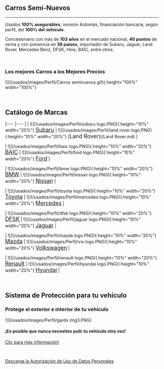 ## Carros Semi-Nuevos

-----------
Usados **100% asegurables**, revisión Automás, financiación bancaria, según perfil, del **100% del vehículo**.

Concesionario con más de **103 años** en el mercado nacional, **40 puntos** de venta y con presencia en **36 países**, importador de Subaru, Jaguar, Land Rover, Mercedes Benz, DFSK, Hino, BAIC, entre otros.

<p>&nbsp;</p>

### Los mejores Carros a los Mejores Precios

![](/usados/images/Perfil/Carros seminuevos.gif){:height="100%" width="100%"}  


<p>&nbsp;</p>

## Catálogo de Marcas

|:---   |:---   |
| ![](/usados/images/Perfil/subaru logo.PNG){:height="10%" width="20%"}   [<font size="+1">Subaru</font>](/Subaru.md) | ![](/usados/images/Perfil/land rover logo.PNG){:height="10%" width="20%"} [<font size="+1">Land Rover</font>](/Land Rover.md) |

| ![](/usados/images/Perfil/baic logo.PNG){:height="10%" width="20%"}   [<font size="+1">BAIC</font>](/Baic.md) | ![](/usados/images/Perfil/ford logo.PNG){:height="10%" width="20%"}   [<font size="+1">Ford</font>](/Ford.md) |

| ![](/usados/images/Perfil/bmw logo.PNG){:height="10%" width="20%"}   [<font size="+1">BMW</font>](/BMW.md) | ![](/usados/images/Perfil/nissan logo.PNG){:height="10%" width="20%"}   [<font size="+1">Nissan</font>](/Nissan.md) |

| ![](/usados/images/Perfil/toyota logo.PNG){:height="10%" width="20%"}   [<font size="+1">Toyota</font>](/Toyota.md) | ![](/usados/images/Perfil/mercedes logo.PNG){:height="10%" width="20%"}   [<font size="+1">Mercedes</font>](/Mercedes.md) |

| ![](/usados/images/Perfil/dfsk logo.PNG){:height="10%" width="20%"}   [<font size="+1">DFSK</font>](/DFSK.md) | ![](/usados/images/Perfil/jaguar logo.PNG){:height="10%" width="20%"}   [<font size="+1">Jaguar</font>](/Jaguar.md) |

| ![](/usados/images/Perfil/mazda logo.PNG){:height="10%" width="20%"}   [<font size="+1">Mazda</font>](/Mazda.md) | ![](/usados/images/Perfil/vw logo.PNG){:height="10%" width="20%"}   [<font size="+1">Volkswagen</font>](/Volkswagen.md) |

| ![](/usados/images/Perfil/renault logo.PNG){:height="10%" width="20%"}   [<font size="+1">Renault</font>](/Renault.md) | ![](/usados/images/Perfil/hyundai logo.PNG){:height="10%" width="20%"}   [<font size="+1">Hyundai</font>](/Hyundai.md) |


<p>&nbsp;</p>

## Sistema de Protección para tu vehículo
### Protege el exterior e interior de tu vehículo
![](/usados/images/Perfil/gardx img3.PNG)

#### ¡Es posible que nunca necesites pulir tu vehículo otra vez! 

[Clic para más información!](/usados/gardx.md)


<p>&nbsp;</p>

<a href="/usados/images/Perfil/Form.pdf" download="Solicitud Persona Natural Praco">Descarga la Autorización de Uso de Datos Personales </a>
